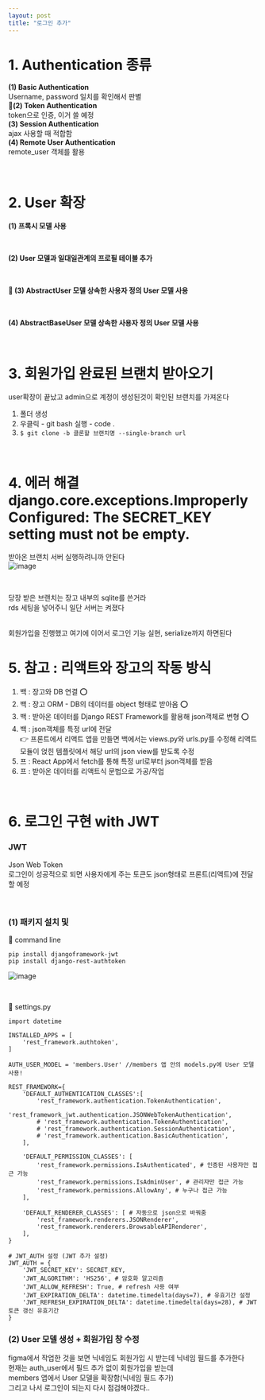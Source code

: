 ```yaml
---
layout: post
title: "로그인 추가"
---
```


# 1. Authentication 종류
<b>(1) Basic Authentication</b>  
Username, password 일치를 확인해서 판별  
<b>📌(2) Token Authentication</b>  
token으로 인증, 이거 쓸 예정  
<b>(3) Session Authentication</b>  
ajax 사용할 때 적합함  
<b>(4) Remote User Authentication</b>  
remote_user 객체를 활용  

<br>

# 2. User 확장
<b>(1) 프록시 모델 사용</b>  

<br>

<b>(2) User 모델과 일대일관계의 프로필 테이블 추가</b>  

<br>

<b> 📌 (3) AbstractUser 모델 상속한 사용자 정의 User 모델 사용</b>  

<br>

<b>(4) AbstractBaseUser 모델 상속한 사용자 정의 User 모델 사용</b>  

<br>

# 3. 회원가입 완료된 브랜치 받아오기
user확장이 끝났고 admin으로 계정이 생성된것이 확인된 브랜치를 가져온다  
1. 폴더 생성
2. 우클릭 - git bash 실행 - code .
3. `$ git clone -b 클론할 브랜치명 --single-branch url`  

<br>

# 4. 에러 해결 django.core.exceptions.ImproperlyConfigured: The SECRET_KEY setting must not be empty.
받아온 브랜치 서버 실행하려니까 안된다  
![image](https://user-images.githubusercontent.com/86642180/183142941-2d1a9305-c897-4676-a29d-b5e99a5d9ae1.png)  

<br>

당장 받은 브랜치는 장고 내부의 sqlite를 쓴거라  
rds 세팅을 넣어주니 일단 서버는 켜졌다  

<br>
회원가입을 진행했고 여기에 이어서 로그인 기능 실현, serialize까지 하면된다  

<br>

# 5. 참고 : 리액트와 장고의 작동 방식
1. 백 : 장고와 DB 연결 ⭕  
2. 백 : 장고 ORM - DB의 데이터를 object 형태로 받아옴 ⭕  
3. 백 : 받아온 데이터를 Django REST Framework를 활용해 json객체로 변형 ⭕  
4. 백 : json객체를 특정 url에 전달  
👉 프론트에서 리액트 앱을 만들면 백에서는 views.py와 urls.py를 수정해 리액트 모듈이 얹힌 템플릿에서 해당 url의 json view를 받도록 수정  
5. 프 : React App에서 fetch를 통해 특정 url로부터 json객체를 받음  
6. 프 : 받아온 데이터를 리액트식 문법으로 가공/작업  

<br>

# 6. 로그인 구현 with JWT
### JWT
Json Web Token  
로그인이 성공적으로 되면 사용자에게 주는 토큰도 json형태로 프론트(리액트)에 전달할 예정  

<br>

### (1) 패키지 설치 및 
📌 command line
```
pip install djangoframework-jwt
pip install django-rest-authtoken
```
![image](https://user-images.githubusercontent.com/86642180/183255557-2b13b9a9-ccb2-4bd6-b043-6f9116a8b6b6.png)  

<br>

📌 settings.py
```
import datetime

INSTALLED_APPS = [
	'rest_framework.authtoken',
]

AUTH_USER_MODEL = 'members.User' //members 앱 안의 models.py에 User 모델 사용!

REST_FRAMEWORK={
    'DEFAULT_AUTHENTICATION_CLASSES':[
        'rest_framework.authentication.TokenAuthentication',
        'rest_framework_jwt.authentication.JSONWebTokenAuthentication',
        # 'rest_framework.authentication.TokenAuthentication',
        # 'rest_framework.authentication.SessionAuthentication',
        # 'rest_framework.authentication.BasicAuthentication',
    ],

    'DEFAULT_PERMISSION_CLASSES': [
        'rest_framework.permissions.IsAuthenticated', # 인증된 사용자만 접근 가능
        'rest_framework.permissions.IsAdminUser', # 관리자만 접근 가능
        'rest_framework.permissions.AllowAny', # 누구나 접근 가능
    ],

    'DEFAULT_RENDERER_CLASSES': [ # 자동으로 json으로 바꿔줌
        'rest_framework.renderers.JSONRenderer',
        'rest_framework.renderers.BrowsableAPIRenderer',
    ],
}

# JWT_AUTH 설정 (JWT 추가 설정)
JWT_AUTH = {
    'JWT_SECRET_KEY': SECRET_KEY,
    'JWT_ALGORITHM': 'HS256', # 암호화 알고리즘
    'JWT_ALLOW_REFRESH': True, # refresh 사용 여부
    'JWT_EXPIRATION_DELTA': datetime.timedelta(days=7), # 유효기간 설정
    'JWT_REFRESH_EXPIRATION_DELTA': datetime.timedelta(days=28), # JWT 토큰 갱신 유효기간
}
```

### (2) User 모델 생성 + 회원가입 창 수정
figma에서 작업한 것을 보면 닉네임도 회원가입 시 받는데 닉네임 필드를 추가한다  
현재는 auth_user에서 필드 추가 없이 회원가입을 받는데  
members 앱에서 User 모델을 확장함(닉네임 필드 추가)  
그리고 나서 로그인이 되는지 다시 점검해야겠다..  
